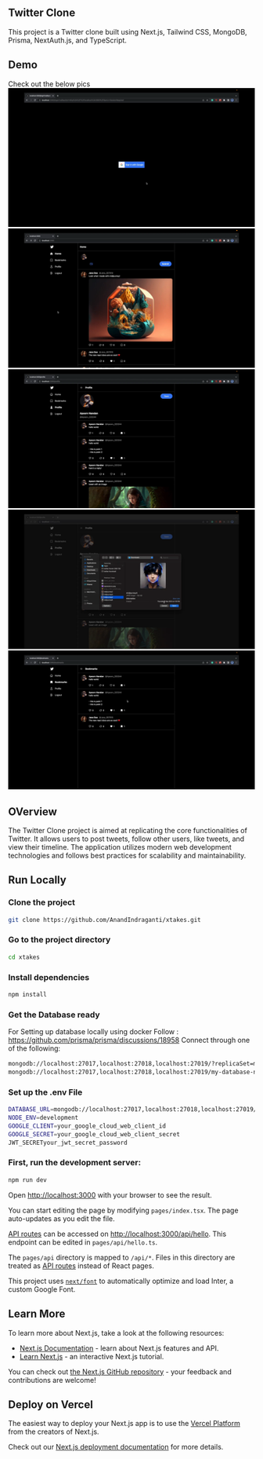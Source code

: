 ## Twitter Clone
This project is a Twitter clone built using Next.js, Tailwind CSS, MongoDB, Prisma, NextAuth.js, and TypeScript.

## Demo
Check out the below pics ![Sign In](sign-in.png) ![UI](ui.png) ![Profile](profile.png) ![Profile Pic](profilepic.png) ![Bookmarks](bookmarks.png)

## OVerview
The Twitter Clone project is aimed at replicating the core functionalities of Twitter. It allows users to post tweets, follow other users, like tweets, and view their timeline. The application utilizes modern web development technologies and follows best practices for scalability and maintainability.

## Run Locally

### Clone the project

```bash
git clone https://github.com/AnandIndraganti/xtakes.git
```

### Go to the project directory

```bash
cd xtakes
```

### Install dependencies

```bash
npm install
```

### Get the Database ready
For Setting up database locally using docker
Follow : https://github.com/prisma/prisma/discussions/18958 
Connect through one of the following:
```bash
mongodb://localhost:27017,localhost:27018,localhost:27019/?replicaSet=myReplicaSetName
mongodb://localhost:27017,localhost:27018,localhost:27019/my-database-name?replicaSet=myReplicaSetName
```

### Set up the .env File

```bash
DATABASE_URL=mongodb://localhost:27017,localhost:27018,localhost:27019/?replicaSet=myReplicaSetName
NODE_ENV=development
GOOGLE_CLIENT=your_google_cloud_web_client_id
GOOGLE_SECRET=your_google_cloud_web_client_secret
JWT_SECRETyour_jwt_secret_password
```
### First, run the development server:

```bash
npm run dev
```

Open [http://localhost:3000](http://localhost:3000) with your browser to see the result.

You can start editing the page by modifying `pages/index.tsx`. The page auto-updates as you edit the file.

[API routes](https://nextjs.org/docs/api-routes/introduction) can be accessed on [http://localhost:3000/api/hello](http://localhost:3000/api/hello). This endpoint can be edited in `pages/api/hello.ts`.

The `pages/api` directory is mapped to `/api/*`. Files in this directory are treated as [API routes](https://nextjs.org/docs/api-routes/introduction) instead of React pages.

This project uses [`next/font`](https://nextjs.org/docs/basic-features/font-optimization) to automatically optimize and load Inter, a custom Google Font.

## Learn More

To learn more about Next.js, take a look at the following resources:

- [Next.js Documentation](https://nextjs.org/docs) - learn about Next.js features and API.
- [Learn Next.js](https://nextjs.org/learn) - an interactive Next.js tutorial.

You can check out [the Next.js GitHub repository](https://github.com/vercel/next.js/) - your feedback and contributions are welcome!

## Deploy on Vercel

The easiest way to deploy your Next.js app is to use the [Vercel Platform](https://vercel.com/new?utm_medium=default-template&filter=next.js&utm_source=create-next-app&utm_campaign=create-next-app-readme) from the creators of Next.js.

Check out our [Next.js deployment documentation](https://nextjs.org/docs/deployment) for more details.
